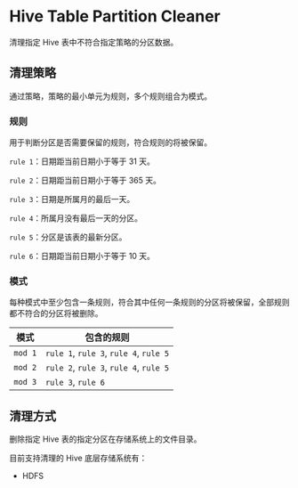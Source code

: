 # Hive Table Partition Cleaner

清理指定 Hive 表中不符合指定策略的分区数据。

## 清理策略

通过策略，策略的最小单元为规则，多个规则组合为模式。

### 规则

用于判断分区是否需要保留的规则，符合规则的将被保留。

`rule 1`：日期距当前日期小于等于 31 天。

`rule 2`：日期距当前日期小于等于 365 天。

`rule 3`：日期是所属月的最后一天。

`rule 4`：所属月没有最后一天的分区。

`rule 5`：分区是该表的最新分区。

`rule 6`：日期距当前日期小于等于 10 天。

### 模式

每种模式中至少包含一条规则，符合其中任何一条规则的分区将被保留，全部规则都不符合的分区将被删除。

| 模式      | 包含的规则                                  |
|---------|----------------------------------------|
| `mod 1` | `rule 1`, `rule 3`, `rule 4`, `rule 5` |
| `mod 2` | `rule 2`, `rule 3`, `rule 4`, `rule 5` |
| `mod 3` | `rule 3`, `rule 6`                     |

## 清理方式

删除指定 Hive 表的指定分区在存储系统上的文件目录。

目前支持清理的 Hive 底层存储系统有：

- HDFS
